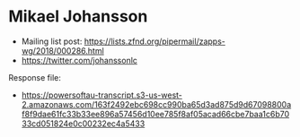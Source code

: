 # Mikael Johansson

* Mailing list post: <https://lists.zfnd.org/pipermail/zapps-wg/2018/000286.html>
* <https://twitter.com/johanssonlc>

Response file:

* <https://powersoftau-transcript.s3-us-west-2.amazonaws.com/163f2492ebc698cc990ba65d3ad875d9d67098800af8f9dae61fc33b33ee896a57456d10ee785f8af05acad66cbe7baa1c6b7033cd051824e0c00232ec4a5433>
